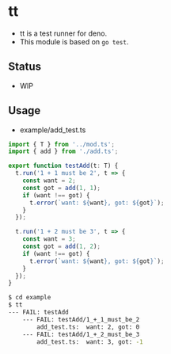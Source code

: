# tt

- tt is a test runner for deno.
- This module is based on `go test`.

## Status

- WIP

## Usage

- example/add_test.ts

```ts
import { T } from '../mod.ts';
import { add } from './add.ts';

export function testAdd(t: T) {
  t.run('1 + 1 must be 2', t => {
    const want = 2;
    const got = add(1, 1);
    if (want !== got) {
      t.error(`want: ${want}, got: ${got}`);
    }
  });

  t.run('1 + 2 must be 3', t => {
    const want = 3;
    const got = add(1, 2);
    if (want !== got) {
      t.error(`want: ${want}, got: ${got}`);
    }
  });
}
```

```sh
$ cd example
$ tt
--- FAIL: testAdd
    --- FAIL: testAdd/1_+_1_must_be_2
        add_test.ts:  want: 2, got: 0
    --- FAIL: testAdd/1_+_2_must_be_3
        add_test.ts:  want: 3, got: -1
```
